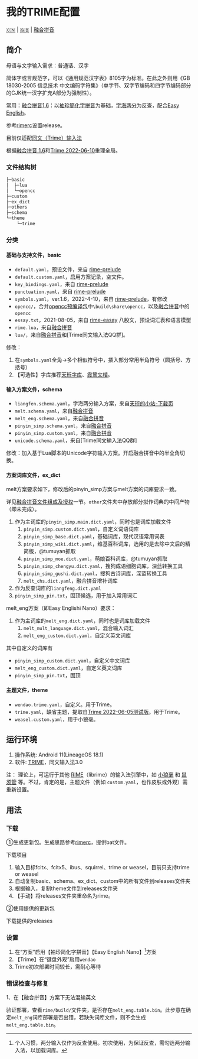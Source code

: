 # 我的TRIME配置

[:cn:](README.md) | [:gb:](README_en.md) | [融合拼音](Original_README.md)

## 简介

母语与文字输入需求：普通话、汉字

简体字或言规范字，可以《通用规范汉字表》8105字为标准。在此之外则用《GB 18030-2005 信息技术 中文编码字符集》（单字节、双字节编码和四字节编码部分的CJK统一汉字扩充A部分为强制性）。

常用：[融合拼音1.6](https://github.com/tumuyan/rime-melt)：以[袖珍簡化字拼音](https://github.com/rime/rime-pinyin-simp)为基础，[字海两分](http://cheonhyeong.com/Simplified/download.html)为反查，配合[Easy English](https://github.com/BlindingDark/rime-easy-en)。

参考[rimerc](https://github.com/Bambooin/rimerc)设置release。

目前仅适配[同文（Trime）输入法](https://github.com/osfans/trime/releases)

根据[融合拼音 1.6](https://github.com/tumuyan/rime-melt/releases)和[Trime 2022-06-10](https://github.com/osfans/trime/actions/runs/2475160877)重理全局。

### 文件结构树

```cmd
├─basic
│  ├─lua
│  └─opencc
├─custom
├─ex_dict
├─others
├─schema
└─theme
    └─trime
```

### 分类

#### 基础与支持文件，basic

- `default.yaml`，预设文件，来自 [rime-prelude](https://github.com/rime/rime-prelude)
- `default.custom.yaml`，启用方案记录，空文件。
- `key_bindings.yaml`，来自 [rime-prelude](https://github.com/rime/rime-prelude)
- `punctuation.yaml`，来自 [rime-prelude](https://github.com/rime/rime-prelude)
- `symbols.yaml`，ver.1.6，2022-4-10，来自 [rime-prelude](https://github.com/rime/rime-prelude)，有修改
- `opencc/`，合并[opencc预编译包](https://github.com/BYVoid/OpenCC/wiki/Download#prebuild-%E9%A0%90%E7%B7%A8%E8%AD%AF)中`\build\share\opencc`，以及[融合拼音](https://github.com/tumuyan/rime-melt)中的`opencc`
- `essay.txt`，2021-08-05，来自 [rime-easay](https://github.com/rime/rime-essay) 八股文，预设词汇表和语言模型
- `rime.lua`，来自[融合拼音](https://github.com/tumuyan/rime-melt)
- `lua/`，来自[融合拼音](https://github.com/tumuyan/rime-melt)和[Trime同文输入法QQ群]。

修改：

1. 在`symbols.yaml`全角→多个相似符号中，插入部分常用半角符号（圆括号、方括号）
2. 【可选性】字库推荐[天珩字库](http://cheonhyeong.com/Simplified/download.html)、[霞鹜文楷](https://github.com/lxgw/LxgwWenKai)。

#### 输入方案文件，schema

- `liangfen.schema.yaml`，字海两分输入方案，来自[天珩的小站-下载页](http://cheonhyeong.com/Simplified/download.html)
- `melt.schema.yaml`，来自[融合拼音](https://github.com/tumuyan/rime-melt)
- `melt_eng.schema.yaml`，来自[融合拼音](https://github.com/tumuyan/rime-melt)
- `pinyin_simp.schema.yaml`，来自[融合拼音](https://github.com/tumuyan/rime-melt)
- `pinyin_simp.custom.yaml`，来自[融合拼音](https://github.com/tumuyan/rime-melt)
- `unicode.schema.yaml`，来自[Trime同文输入法QQ群]

修改：加入基于Lua脚本的Unicode字符输入方案。开启融合拼音中的半全角切换。

#### 方案词库文件，ex_dict

melt方案要求如下，修改后的pinyin_simp方案与melt方案的词库要求一致。

详见[融合拼音](Original_README.md)[文件组成及授权](https://github.com/tumuyan/rime-melt#文件组成及授权)一节。`other`文件夹中存放部分拟作词典的中间产物（即未完成）。

1. 作为主词库的`pinyin_simp.main.dict.yaml`，同时也是词库加载文件
   1. `pinyin_simp.custom.dict.yaml`，自定义词语词库
   2. `pinyin_simp_base.dict.yaml`，基础词库，现代汉语常用词表
   3. `pinyin_simp_wiki.dict.yaml`，维基百科词库，选用的是去除中文后的精简版，@tumuyan抓取
   4. `pinyin_simp_moe.dict.yaml`，萌娘百科词库，@tumuyan抓取
   5. `pinyin_simp_chengyu.dict.yaml`，搜狗成语细胞词库，深蓝转换工具
   6. `pinyin_simp_gushi.dict.yaml`，搜狗古诗词库，深蓝转换工具
   7. `melt_chs.dict.yaml`，融合拼音增补词库
2. 作为反查词库的`liangfeng.dict.yaml`
3. `pinyin_simp_pin.txt`，固顶候选，用于加入常用词汇

melt_eng方案（即Easy Englishi Nano）要求：

1. 作为主词库的`melt_eng.dict.yaml`，同时也是词库加载文件
     1. `melt_mult_language.dict.yaml`，混合输入词汇
     2. `melt_eng_custom.dict.yaml`，自定义英文词库

其中自定义的词库有

- `pinyin_simp_custom.dict.yaml`，自定义中文词库
- `melt_eng_custom.dict.yaml`，自定义英文词库
- `pinyin_simp_pin.txt`，固顶

#### 主题文件，theme

- `wendao.trime.yaml`，自定义。用于Trime。
- `trime.yaml`，缺省主题，提取自[Trime 2022-06-05测试版](https://github.com/osfans/trime/actions/runs/2443077838)。用于Trime。
- `weasel.custom.yaml`，用于小狼毫。

## 运行环境

1. 操作系统: Android 11(LineageOS 18.1)
2. 软件: [TRIME](https://github.com/osfans/trime)，同文输入法3.0

注： 理论上，可运行于其他 [RIME](https://rime.im)（librime）的输入法引擎中，如 [小狼毫](https://github.com/rime/weasel) 和 [鼠须管](https://github.com/rime/squirrel) 等。不过，肯定的是，主题文件（例如 `custom.yaml`，也作皮肤或外观）需重新设置。

## 用法

### 下载

①生成更新包。生成思路参考[rimerc](https://github.com/Bambooin/rimerc)，提供bat文件。

下载项目

1. 输入目标fcitx、fcitx5、ibus、squirrel、trime or weasel，目前只支持trime or weasel
2. 自动复制basic、schema、ex_dict、custom中的所有文件到releases文件夹
3. 根据输入，复制theme文件到releases文件夹
4. 【手动】将releases文件夹重命名为rime。

②使用提供的更新包

下载提供的releases

### 设置

1. 在“方案”启用【袖珍简化字拼音】【Easy English Nano】[^2]方案
1. 【Trime】在“键盘外观”启用`wendao`
1. Trime初次部署时间较长，需耐心等待

### 错误检查与修复

1、在【融合拼音】方案下无法混输英文

验证部署，查看`rime/build/`文件夹，是否存在`melt_eng.table.bin`。此步意在确定`melt_eng`词库部署是否出错，若缺失词库文件，则不会生成`melt_eng.table.bin`。

[^2]: 个人习惯，两分输入仅作为反查使用。初次使用，为保证反查，需勾选两分输入法，以加载词库。
